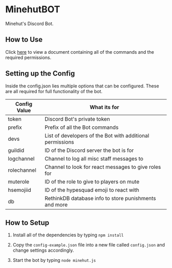 # MinehutBOT

Minehut's Discord Bot.

## How to Use

Click [here](https://docs.google.com/document/d/1pInCGtGXnRHMrhpowZ-to6eDUyWm2kRgeChlMvpCzfM) to view a document containing all of the commands and the required permissions.

## Setting up the Config

Inside the config.json lies multiple options that can be configured. These are all required for full functionality of the bot.

| Config Value | What its for                                              |
|--------------|-----------------------------------------------------------|
| token        | Discord Bot's private token                               |
| prefix       | Prefix of all the Bot commands                            |
| devs         | List of developers of the Bot with additional permissions |
| guildid      | ID of the Discord server the bot is for                   |
| logchannel   | Channel to log all misc staff messages to                 |
| rolechannel  | Channel to look for react messages to give roles for      |
| muterole     | ID of the role to give to players on mute                 |
| hsemojiid    | ID of the hypesquad emoji to react with                   |
| db           | RethinkDB database info to store punishments and more     |

## How to Setup

1. Install all of the dependencies by typing ``npm install``

2. Copy the ``config-example.json`` file into a new file called ``config.json`` and change settings accordingly.

3. Start the bot by typing ``node minehut.js``
